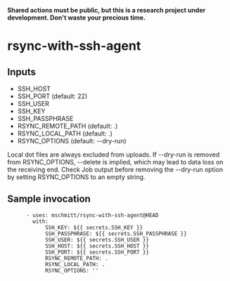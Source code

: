 **Shared actions must be public, but this is a research project under development. Don't waste your precious time.**

# rsync-with-ssh-agent

## Inputs

- SSH_HOST
- SSH_PORT (default: 22)
- SSH_USER
- SSH_KEY
- SSH_PASSPHRASE
- RSYNC_REMOTE_PATH (default: .)
- RSYNC_LOCAL_PATH (default: .)
- RSYNC_OPTIONS (default: --dry-run)

Local dot files are always excluded from uploads. If --dry-run is removed from RSYNC_OPTIONS, --delete is implied, which may lead to data loss on the receiving end. Check Job output before removing the --dry-run option by setting RSYNC_OPTIONS to an empty string.

## Sample invocation

```
      - uses: mschmitt/rsync-with-ssh-agent@HEAD
        with: 
            SSH_KEY: ${{ secrets.SSH_KEY }}
            SSH_PASSPHRASE: ${{ secrets.SSH_PASSPHRASE }}
            SSH_USER: ${{ secrets.SSH_USER }}
            SSH_HOST: ${{ secrets.SSH_HOST }}
            SSH_PORT: ${{ secrets.SSH_PORT }}
            RSYNC_REMOTE_PATH: .
            RSYNC_LOCAL_PATH: .
            RSYNC_OPTIONS: ''
```
